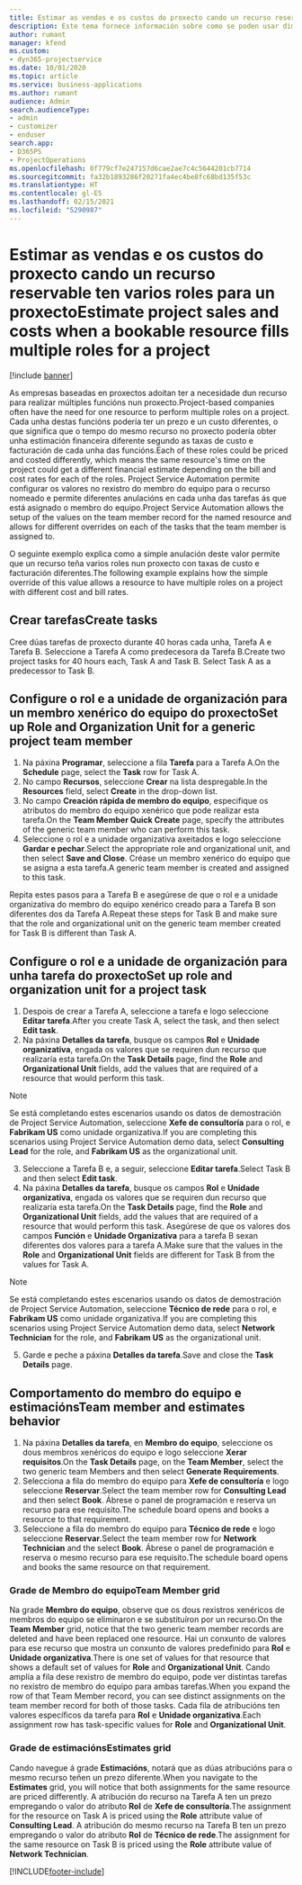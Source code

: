 ```yaml
---
title: Estimar as vendas e os custos do proxecto cando un recurso reservable ten varios roles para un proxecto
description: Este tema fornece información sobre como se poden usar dimensións de prezos para soportar prezos e custos dun recurso que cumpra múltiples funcións nun proxecto.
author: rumant
manager: kfend
ms.custom:
- dyn365-projectservice
ms.date: 10/01/2020
ms.topic: article
ms.service: business-applications
ms.author: rumant
audience: Admin
search.audienceType:
- admin
- customizer
- enduser
search.app:
- D365PS
- ProjectOperations
ms.openlocfilehash: 0f779cf7e247157d6cae2ae7c4c5644201cb7714
ms.sourcegitcommit: fa32b1893286f20271fa4ec4be8fc68bd135f53c
ms.translationtype: HT
ms.contentlocale: gl-ES
ms.lasthandoff: 02/15/2021
ms.locfileid: "5290987"
---
```

# <a name="estimate-project-sales-and-costs-when-a-bookable-resource-fills-multiple-roles-for-a-project"></a><span data-ttu-id="052dc-103">Estimar as vendas e os custos do proxecto cando un recurso reservable ten varios roles para un proxecto</span><span class="sxs-lookup"><span data-stu-id="052dc-103">Estimate project sales and costs when a bookable resource fills multiple roles for a project</span></span> 

[!include [banner](../includes/psa-now-project-operations.md)]

<span data-ttu-id="052dc-104">As empresas baseadas en proxectos adoitan ter a necesidade dun recurso para realizar múltiples funcións nun proxecto.</span><span class="sxs-lookup"><span data-stu-id="052dc-104">Project-based companies often have the need for one resource to perform multiple roles on a project.</span></span> <span data-ttu-id="052dc-105">Cada unha destas funcións podería ter un prezo e un custo diferentes, o que significa que o tempo do mesmo recurso no proxecto podería obter unha estimación financeira diferente segundo as taxas de custo e facturación de cada unha das funcións.</span><span class="sxs-lookup"><span data-stu-id="052dc-105">Each of these roles could be priced and costed differently, which means the same resource's time on the project could get a different financial estimate depending on the bill and cost rates for each of the roles.</span></span> <span data-ttu-id="052dc-106">Project Service Automation permite configurar os valores no rexistro do membro do equipo para o recurso nomeado e permite diferentes anulacións en cada unha das tarefas ás que está asignado o membro do equipo.</span><span class="sxs-lookup"><span data-stu-id="052dc-106">Project Service Automation allows the setup of the values on the team member record for the named resource and allows for different overrides on each of the tasks that the team member is assigned to.</span></span>

<span data-ttu-id="052dc-107">O seguinte exemplo explica como a simple anulación deste valor permite que un recurso teña varios roles nun proxecto con taxas de custo e facturación diferentes.</span><span class="sxs-lookup"><span data-stu-id="052dc-107">The following example  explains how the simple override of this value allows a resource to have multiple roles on a project with different cost and bill rates.</span></span>

## <a name="create-tasks"></a><span data-ttu-id="052dc-108">Crear tarefas</span><span class="sxs-lookup"><span data-stu-id="052dc-108">Create tasks</span></span>
<span data-ttu-id="052dc-109">Cree dúas tarefas de proxecto durante 40 horas cada unha, Tarefa A e Tarefa B. Seleccione a Tarefa A como predecesora da Tarefa B.</span><span class="sxs-lookup"><span data-stu-id="052dc-109">Create two project tasks for 40 hours each, Task A and Task B. Select Task A as a predecessor to Task B.</span></span>

## <a name="set-up-role-and-organization-unit-for-a-generic-project-team-member"></a><span data-ttu-id="052dc-110">Configure o rol e a unidade de organización para un membro xenérico do equipo do proxecto</span><span class="sxs-lookup"><span data-stu-id="052dc-110">Set up Role and Organization Unit for a generic project team member</span></span>

1. <span data-ttu-id="052dc-111">Na páxina **Programar**, seleccione a fila **Tarefa** para a Tarefa A.</span><span class="sxs-lookup"><span data-stu-id="052dc-111">On the **Schedule** page, select the **Task** row for Task A.</span></span> 
2. <span data-ttu-id="052dc-112">No campo **Recursos**, seleccione **Crear** na lista despregable.</span><span class="sxs-lookup"><span data-stu-id="052dc-112">In the **Resources** field, select **Create** in the drop-down list.</span></span>
3. <span data-ttu-id="052dc-113">No campo **Creación rápida de membro do equipo**, especifique os atributos do membro do equipo xenérico que pode realizar esta tarefa.</span><span class="sxs-lookup"><span data-stu-id="052dc-113">On the **Team Member Quick Create** page, specify the attributes of the generic team member who can perform this task.</span></span>
4. <span data-ttu-id="052dc-114">Seleccione o rol e a unidade organizativa axeitados e logo seleccione **Gardar e pechar**.</span><span class="sxs-lookup"><span data-stu-id="052dc-114">Select the appropriate role and organizational unit, and then select **Save and Close**.</span></span> <span data-ttu-id="052dc-115">Créase un membro xenérico do equipo que se asigna a esta tarefa.</span><span class="sxs-lookup"><span data-stu-id="052dc-115">A generic team member is created and assigned to this task.</span></span> 

<span data-ttu-id="052dc-116">Repita estes pasos para a Tarefa B e asegúrese de que o rol e a unidade organizativa do membro do equipo xenérico creado para a Tarefa B son diferentes dos da Tarefa A.</span><span class="sxs-lookup"><span data-stu-id="052dc-116">Repeat these steps for Task B and make sure that the role and organizational unit on the generic team member created for Task B is different than Task A.</span></span> 

## <a name="set-up-role-and-organization-unit-for-a-project-task"></a><span data-ttu-id="052dc-117">Configure o rol e a unidade de organización para unha tarefa do proxecto</span><span class="sxs-lookup"><span data-stu-id="052dc-117">Set up role and organization unit for a project task</span></span>

1. <span data-ttu-id="052dc-118">Despois de crear a Tarefa A, seleccione a tarefa e logo seleccione **Editar tarefa**.</span><span class="sxs-lookup"><span data-stu-id="052dc-118">After you create Task A, select the task, and then select **Edit task**.</span></span>
2. <span data-ttu-id="052dc-119">Na páxina **Detalles da tarefa**, busque os campos **Rol** e **Unidade organizativa**, engada os valores que se requiren dun recurso que realizaría esta tarefa.</span><span class="sxs-lookup"><span data-stu-id="052dc-119">On the **Task Details** page, find the **Role** and **Organizational Unit** fields, add the values that are required of a resource that would perform this task.</span></span> 

  > [!NOTE]
  > <span data-ttu-id="052dc-120">Se está completando estes escenarios usando os datos de demostración de Project Service Automation, seleccione **Xefe de consultoría** para o rol, e **Fabrikam US** como unidade organizativa.</span><span class="sxs-lookup"><span data-stu-id="052dc-120">If you are completing this scenarios using Project Service Automation demo data, select **Consulting Lead** for the role, and **Fabrikam US** as the organizational unit.</span></span>

3. <span data-ttu-id="052dc-121">Seleccione a Tarefa B e, a seguir, seleccione **Editar tarefa**.</span><span class="sxs-lookup"><span data-stu-id="052dc-121">Select Task B and then select **Edit task**.</span></span>
4. <span data-ttu-id="052dc-122">Na páxina **Detalles da tarefa**, busque os campos **Rol** e **Unidade organizativa**, engada os valores que se requiren dun recurso que realizaría esta tarefa.</span><span class="sxs-lookup"><span data-stu-id="052dc-122">On the **Task Details** page, find the **Role** and **Organizational Unit** fields, add the values that are required of a resource that would perform this task.</span></span> <span data-ttu-id="052dc-123">Asegúrese de que os valores dos campos **Función** e **Unidade Organizativa** para a tarefa B sexan diferentes dos valores para a tarefa A.</span><span class="sxs-lookup"><span data-stu-id="052dc-123">Make sure that the values in the **Role** and **Organizational Unit** fields are different for Task B from the values for Task A.</span></span> 

  > [!NOTE]
  > <span data-ttu-id="052dc-124">Se está completando estes escenarios usando os datos de demostración de Project Service Automation, seleccione **Técnico de rede** para o rol, e **Fabrikam US** como unidade organizativa.</span><span class="sxs-lookup"><span data-stu-id="052dc-124">If you are completing this scenarios using Project Service Automation demo data, select **Network Technician** for the role, and **Fabrikam US** as the organizational unit.</span></span>

5. <span data-ttu-id="052dc-125">Garde e peche a páxina **Detalles da tarefa**.</span><span class="sxs-lookup"><span data-stu-id="052dc-125">Save and close the **Task Details** page.</span></span> 

## <a name="team-member-and-estimates-behavior"></a><span data-ttu-id="052dc-126">Comportamento do membro do equipo e estimacións</span><span class="sxs-lookup"><span data-stu-id="052dc-126">Team member and estimates behavior</span></span> 

1. <span data-ttu-id="052dc-127">Na páxina **Detalles da tarefa**, en **Membro do equipo**, seleccione os dous membros xenéricos do equipo e logo seleccione **Xerar requisitos**.</span><span class="sxs-lookup"><span data-stu-id="052dc-127">On the **Task Details** page, on the **Team Member**, select the two generic team Members and then select **Generate Requirements**.</span></span> 
2. <span data-ttu-id="052dc-128">Selecciona a fila do membro do equipo para **Xefe de consultoría** e logo seleccione **Reservar**.</span><span class="sxs-lookup"><span data-stu-id="052dc-128">Select the team member row for **Consulting Lead** and then select **Book**.</span></span> <span data-ttu-id="052dc-129">Ábrese o panel de programación e reserva un recurso para ese requisito.</span><span class="sxs-lookup"><span data-stu-id="052dc-129">The schedule board opens and books a resource to that requirement.</span></span>
3. <span data-ttu-id="052dc-130">Seleccione a fila do membro do equipo para **Técnico de rede** e logo seleccione **Reservar**.</span><span class="sxs-lookup"><span data-stu-id="052dc-130">Select the team member row for **Network Technician** and the select **Book**.</span></span> <span data-ttu-id="052dc-131">Ábrese o panel de programación e reserva o mesmo recurso para ese requisito.</span><span class="sxs-lookup"><span data-stu-id="052dc-131">The schedule board opens and books the same resource on that requirement.</span></span>

### <a name="team-member-grid"></a><span data-ttu-id="052dc-132">Grade de Membro do equipo</span><span class="sxs-lookup"><span data-stu-id="052dc-132">Team Member grid</span></span> 
<span data-ttu-id="052dc-133">Na grade **Membro do equipo**, observe que os dous rexistros xenéricos de membros do equipo se eliminaron e se substituíron por un recurso.</span><span class="sxs-lookup"><span data-stu-id="052dc-133">On the **Team Member** grid, notice that the two generic team member records are deleted and have been replaced one resource.</span></span> <span data-ttu-id="052dc-134">Hai un conxunto de valores para ese recurso que mostra un conxunto de valores predefinido para **Rol** e **Unidade organizativa**.</span><span class="sxs-lookup"><span data-stu-id="052dc-134">There is one set of values for that resource that shows a default set of values for **Role** and **Organizational Unit**.</span></span>
<span data-ttu-id="052dc-135">Cando amplía a fila dese rexistro de membro do equipo, pode ver distintas tarefas no rexistro de membro do equipo para ambas tarefas.</span><span class="sxs-lookup"><span data-stu-id="052dc-135">When you expand the row of that Team Member record, you can see distinct assignments on the team member record for both of those tasks.</span></span> <span data-ttu-id="052dc-136">Cada fila de atribucións ten valores específicos da tarefa para **Rol** e **Unidade organizativa**.</span><span class="sxs-lookup"><span data-stu-id="052dc-136">Each assignment row has task-specific values for **Role** and **Organizational Unit**.</span></span> 

### <a name="estimates-grid"></a><span data-ttu-id="052dc-137">Grade de estimacións</span><span class="sxs-lookup"><span data-stu-id="052dc-137">Estimates grid</span></span> 
<span data-ttu-id="052dc-138">Cando navegue á grade **Estimacións**, notará que as dúas atribucións para o mesmo recurso teñen un prezo diferente.</span><span class="sxs-lookup"><span data-stu-id="052dc-138">When you navigate to the **Estimates** grid, you will notice that both assignments for the same resource are priced differently.</span></span>
<span data-ttu-id="052dc-139">A atribución do recurso na Tarefa A ten un prezo empregando o valor do atributo **Rol** de **Xefe de consultoría**.</span><span class="sxs-lookup"><span data-stu-id="052dc-139">The assignment for the resource on Task A is priced using the **Role** attribute value of **Consulting Lead**.</span></span> <span data-ttu-id="052dc-140">A atribución do mesmo recurso na Tarefa B ten un prezo empregando o valor do atributo **Rol** de **Técnico de rede**.</span><span class="sxs-lookup"><span data-stu-id="052dc-140">The assignment for the same resource on Task B is priced using the **Role** attribute value of **Network Technician**.</span></span>



[!INCLUDE[footer-include](../includes/footer-banner.md)]